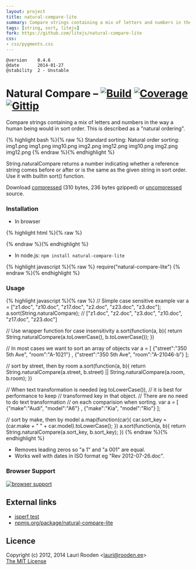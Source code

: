 ```yaml
---                                                                             
layout: project                                                                 
title: natural-compare-lite
summary: Compare strings containing a mix of letters and numbers in the way a human being would in sort order.
tags: [string, sort, litejs] 
fork: https://github.com/litejs/natural-compare-lite
css:                                                                            
- css/pygments.css                                                              
---                                                                             
```


[Build]:    http://img.shields.io/travis/litejs/natural-compare-lite.png
[Coverage]: http://img.shields.io/coveralls/litejs/natural-compare-lite.png
[Gittip]:   http://img.shields.io/gittip/lauriro.png
[1]: https://travis-ci.org/litejs/natural-compare-lite
[2]: https://coveralls.io/r/litejs/natural-compare-lite
[3]: https://www.gittip.com/lauriro/

[7]: https://ci.testling.com/litejs/natural-compare-lite.png
[8]: https://ci.testling.com/litejs/natural-compare-lite
[src]: https://raw.github.com/litejs/natural-compare-lite/master/min.natural-compare.js
[min]: https://raw.github.com/litejs/natural-compare-lite/master/natural-compare.js



    @version    0.4.6
    @date       2014-01-27
    @stability  2 - Unstable


Natural Compare &ndash; [![Build][]][1] [![Coverage][]][2] [![Gittip][]][3]
===============

Compare strings containing a mix of letters and numbers
in the way a human being would in sort order.
This is described as a "natural ordering".

{% highlight bash %}{% raw %}
Standard sorting:   Natural order sorting:
    img1.png            img1.png
    img10.png           img2.png
    img12.png           img10.png
    img2.png            img12.png
{% endraw %}{% endhighlight %}

String.naturalCompare returns a number indicating 
whether a reference string comes before or after or is the same 
as the given string in sort order. 
Use it with builtin sort() function.


Download [compressed][min] 
(310 bytes, 236 bytes gzipped)
or [uncompressed][src] source.



### Installation

- In browser

{% highlight html %}{% raw %}
<script src=min.natural-compare.js></script>
{% endraw %}{% endhighlight %}

- In node.js: `npm install natural-compare-lite`

{% highlight javascript %}{% raw %}
require("natural-compare-lite")
{% endraw %}{% endhighlight %}

### Usage

{% highlight javascript %}{% raw %}
// Simple case sensitive example
var a = ["z1.doc", "z10.doc", "z17.doc", "z2.doc", "z23.doc", "z3.doc"];
a.sort(String.naturalCompare);
// ["z1.doc", "z2.doc", "z3.doc", "z10.doc", "z17.doc", "z23.doc"]

// Use wrapper function for case insensitivity
a.sort(function(a, b){
  return String.naturalCompare(a.toLowerCase(), b.toLowerCase());
})

// In most cases we want to sort an array of objects
var a = [ {"street":"350 5th Ave", "room":"A-1021"}
        , {"street":"350 5th Ave", "room":"A-21046-b"} ];

// sort by street, then by room
a.sort(function(a, b){
  return String.naturalCompare(a.street, b.street) || String.naturalCompare(a.room, b.room);
})

// When text transformation is needed (eg toLowerCase()),
// it is best for performance to keep
// transformed key in that object. 
// There are no need to do text transformation
// on each comparision when sorting.
var a = [ {"make":"Audi", "model":"A6"}
        , {"make":"Kia",  "model":"Rio"} ];

// sort by make, then by model
a.map(function(car){
  car.sort_key = (car.make + " " + car.model).toLowerCase();
})
a.sort(function(a, b){
  return String.naturalCompare(a.sort_key, b.sort_key);
})
{% endraw %}{% endhighlight %}

- Removes leading zeros so "a 1" and "a 001" are equal.
- Works well with dates in ISO format eg "Rev 2012-07-26.doc".


### Browser Support

[![browser support][7]][8]


External links
--------------

- [jsperf test](http://jsperf.com/natural-sort-2/7)
- [npmjs.org/package/natural-compare-lite](https://npmjs.org/package/natural-compare-lite)


Licence
-------

Copyright (c) 2012, 2014 Lauri Rooden &lt;lauri@rooden.ee&gt;  
[The MIT License](http://lauri.rooden.ee/mit-license.txt)


